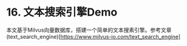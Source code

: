 # 16. 文本搜索引擎Demo

本文基于Milvus向量数据库，搭建一个简单的文本搜素引擎。参考文章(text_search_engine)[https://www.milvus-io.com/text_search_engine]